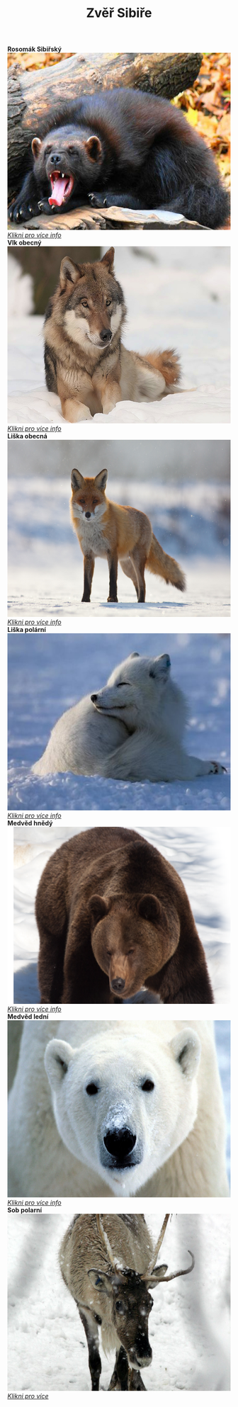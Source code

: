 <!DOCTYPE html>
<html lang="cs">
<head>
    <meta charset="UTF-8">
    <meta name="viewport" content="width=device-width, initial-scale=1.0">
    <title>Zvěř Sibiře</title>
    <link rel="stylesheet" href="style.css">
    <link rel="icon" href="logo.png" type="image/x-icon">
</head>
<body>
<div id="navbar"></div>        
    <script>        
        fetch('navbar.html')            
            .then(response => response.text())            
            .then(data => {                
                document.getElementById('navbar').innerHTML = data;            
            });    
    </script> 
    <header>
        <h1> Zvěř Sibiře
        </h1> 
    </header>
<style>
/* customizable snowflake styling */
.snowflake {
  color: #fff;
  font-size: 1em;
  font-family: Arial, sans-serif;
  text-shadow: 0 0 5px #000;
}

.snowflake,.snowflake .inner{animation-iteration-count:infinite;animation-play-state:running}@keyframes snowflakes-fall{0%{transform:translateY(0)}100%{transform:translateY(110vh)}}@keyframes snowflakes-shake{0%,100%{transform:translateX(0)}50%{transform:translateX(80px)}}.snowflake{position:fixed;top:-10%;z-index:9999;-webkit-user-select:none;user-select:none;cursor:default;animation-name:snowflakes-shake;animation-duration:3s;animation-timing-function:ease-in-out}.snowflake .inner{animation-duration:10s;animation-name:snowflakes-fall;animation-timing-function:linear}.snowflake:nth-of-type(0){left:1%;animation-delay:0s}.snowflake:nth-of-type(0) .inner{animation-delay:0s}.snowflake:first-of-type{left:10%;animation-delay:1s}.snowflake:first-of-type .inner,.snowflake:nth-of-type(8) .inner{animation-delay:1s}.snowflake:nth-of-type(2){left:20%;animation-delay:.5s}.snowflake:nth-of-type(2) .inner,.snowflake:nth-of-type(6) .inner{animation-delay:6s}.snowflake:nth-of-type(3){left:30%;animation-delay:2s}.snowflake:nth-of-type(11) .inner,.snowflake:nth-of-type(3) .inner{animation-delay:4s}.snowflake:nth-of-type(4){left:40%;animation-delay:2s}.snowflake:nth-of-type(10) .inner,.snowflake:nth-of-type(4) .inner{animation-delay:2s}.snowflake:nth-of-type(5){left:50%;animation-delay:3s}.snowflake:nth-of-type(5) .inner{animation-delay:8s}.snowflake:nth-of-type(6){left:60%;animation-delay:2s}.snowflake:nth-of-type(7){left:70%;animation-delay:1s}.snowflake:nth-of-type(7) .inner{animation-delay:2.5s}.snowflake:nth-of-type(8){left:80%;animation-delay:0s}.snowflake:nth-of-type(9){left:90%;animation-delay:1.5s}.snowflake:nth-of-type(9) .inner{animation-delay:3s}.snowflake:nth-of-type(10){left:25%;animation-delay:0s}.snowflake:nth-of-type(11){left:65%;animation-delay:2.5s}
</style>
<div class="snowflakes" aria-hidden="true">
  <div class="snowflake">
    <div class="inner">❅</div>
  </div>
  <div class="snowflake">
    <div class="inner">❅</div>
  </div>
  <div class="snowflake">
    <div class="inner">❅</div>
  </div>
  <div class="snowflake">
    <div class="inner">❅</div>
  </div>
  <div class="snowflake">
    <div class="inner">❅</div>
  </div>
  <div class="snowflake">
    <div class="inner">❅</div>
  </div>
  <div class="snowflake">
    <div class="inner">❅</div>
  </div>
  <div class="snowflake">
    <div class="inner">❅</div>
  </div>
  <div class="snowflake">
    <div class="inner">❅</div>
  </div>
  <div class="snowflake">
    <div class="inner">❅</div>
  </div>
  <div class="snowflake">
    <div class="inner">❅</div>
  </div>
  <div class="snowflake">
    <div class="inner">❅</div>
  </div>
</div>
   <section>
        <div class="gallery"> <b>Rosomák Sibiřský</b>
  <a target="_blank" href="rosomak.html">
    <img src="images/rosomak-sibirsky-ilustr-20181030_denik-630-16x9.jpeg" alt="Rosomák Sibiřský" width="600" height="400">
  <div class="desc"><i>Klikni pro více info</i></div>
  </a>
</div>

<div class="gallery"><b>Vlk obecný</b>
  <a target="_blank" href="vlk.html">
    <img src="images/vlkobecny.jpg" alt="Vlk obecný" width="600" height="400">
  <div class="desc"><i>Klikni pro více info</i></div>
  </a>
</div>

<div class="gallery"><b>Liška obecná</b>
  <a target="_blank" href="liskaobecna.html">
    <img src="images/liska.jpeg" alt="Liška obecná" width="600" height="400">
  <div class="desc"><i>Klikni pro více info</i></div>
  </a>
</div>

<div class="gallery"><b>Liška polární</b>
  <a target="_blank" href="liskapolarni.html">
    <img src="images/img.liskapolarni.jpeg" alt="Liška polární" width="600" height="400">
  <div class="desc"><i>Klikni pro více info</i></div>
  </a>
</div>

<div class="gallery"><b>Medvěd hnědý</b>
  <a target="_blank" href="medvedhnedy.html">
    <img src="images/medvedhnedy.png" alt="Medvěd hnědý" width="600" height="400">
      <div class="desc"><i>Klikni pro více info</i></div>
  </a>
</div>

<div class="gallery"><b>Medvěd lední</b>
  <a target="_blank" href="medvedledni.html">
    <img src="images/medved-ledni02.jpeg" alt="Medvěd lední" width="600" height="400">
  <div class="desc"><i>Klikni pro více info</i></div>
  </a>
</div>

<div class="gallery"><b>Sob polarní</b>
  <a target="_blank" href="sobpolarni.html">
    <img src="images/sobpolarni.jpeg" alt="Sob polarní" width="600" height="400">
  <div class="desc"><i>Klikni pro více</i></div> 
  </a>
</div>
</section> 
 <p> 
    <div id="footer"></div>        
    <script>        
        fetch('footer.html')            
            .then(response => response.text())            
            .then(data => {                
                document.getElementById('footer').innerHTML = data;            
            });    
    </script> 
    </div>
</p>
</body>

</html>
